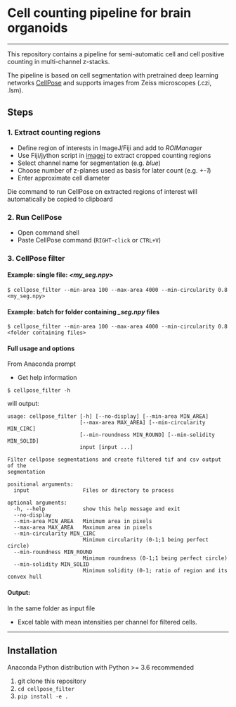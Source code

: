 # Cell counting pipeline for brain organoids
---
This repository contains a pipeline for semi-automatic cell and cell positive
counting in multi-channel z-stacks.

The pipeline is based on cell segmentation with pretrained deep learning networks
 [CellPose](http://www.cellpose.org/) and supports images from Zeiss microscopes (.czi, .lsm).


 ## Steps
 ### 1. Extract counting regions
 * Define region of interests in ImageJ/Fiji and add to *ROIManager*
 * Use Fiji/jython script in [imagej](./imagej/README.md) to extract cropped counting regions
 * Select channel name for segmentation (e.g. *blue*)
 * Choose number of z-planes used as basis for later count (e.g. *+-1*)
 * Enter approximate cell diameter

 Die command to run CellPose on extracted regions of interest will automatically be copied to clipboard

 ### 2. Run CellPose
 * Open command shell
 * Paste CellPose command (`RIGHT-click` or `CTRL+V`)

### 3. CellPose filter

#### Example: single file: *<my_seg.npy>*
`$ cellpose_filter --min-area 100 --max-area 4000 --min-circularity 0.8 <my_seg.npy>`

#### Example: batch for folder containing *_seg.npy* files
`$ cellpose_filter --min-area 100 --max-area 4000 --min-circularity 0.8 <folder containing files>`

#### Full usage and options
From Anaconda prompt

* Get help information
```
$ cellpose_filter -h
```
will output:

```
usage: cellpose_filter [-h] [--no-display] [--min-area MIN_AREA]
                       [--max-area MAX_AREA] [--min-circularity MIN_CIRC]
                       [--min-roundness MIN_ROUND] [--min-solidity MIN_SOLID]
                       input [input ...]

Filter cellpose segmentations and create filtered tif and csv output of the
segmentation

positional arguments:
  input                 Files or directory to process

optional arguments:
  -h, --help            show this help message and exit
  --no-display
  --min-area MIN_AREA   Minimum area in pixels
  --max-area MAX_AREA   Maximum area in pixels
  --min-circularity MIN_CIRC
                        Minimum circularity (0-1;1 being perfect circle)
  --min-roundness MIN_ROUND
                        Minimum roundness (0-1;1 being perfect circle)
  --min-solidity MIN_SOLID
                        Minimum solidity (0-1; ratio of region and its convex hull
```


#### Output:
In the same folder as input file
* Excel table with mean intensities per channel for filtered cells.

---
## Installation
Anaconda Python distribution with Python >= 3.6 recommended

1. git clone this repository
2. `cd cellpose_filter`
3. `pip install -e .`